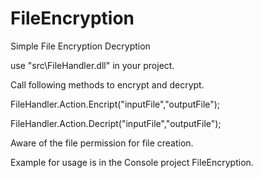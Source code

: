 # FileEncryption
Simple File Encryption Decryption 

use "src\FileHandler.dll" in your project.

Call following methods to encrypt and decrypt.

FileHandler.Action.Encript("inputFile","outputFile");

FileHandler.Action.Decript("inputFile","outputFile");

Aware of the file permission for file creation.

Example for usage is in the Console project FileEncryption. 
